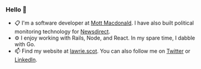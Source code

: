 ### Hello 👋

- 📋 I'm a software developer at [Mott Macdonald](https://www.mottmac.com/). I have also built political monitoring technology for [Newsdirect](https://news.direct/).
- ⚙️ I enjoy working with Rails, Node, and React. In my spare time, I dabble with Go.
- 📫 Find my website at [lawrie.scot](https://lawrie.scot/). You can also follow me on [Twitter](https://twitter.com/lawrie_sm) or [LinkedIn](https://www.linkedin.com/in/lawrie-sm/).
